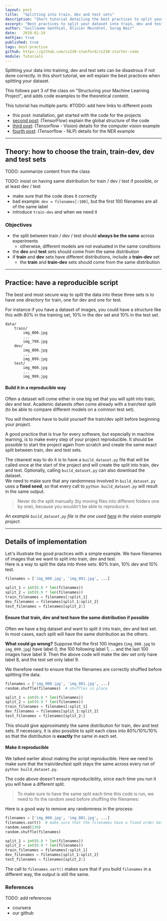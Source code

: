 ```yaml
---
layout: post
title:  "Splitting into train, dev and test sets"
description: "Short tutorial detailing the best practices to split your dataset into train, dev and test sets"
excerpt: "Best practices to split your dataset into train, dev and test sets"
author: "Guillaume Genthial, Olivier Moindrot, Surag Nair"
date:   2018-01-24
mathjax: true
published: true
tags: best-practice
github: https://github.com/cs230-stanford/cs230-starter-code
module: Tutorials
---
```


<!-- TODOs: -->
<!--     - should we include train-dev here? -->
<!--       no, we should only include it if train and dev don't come from the same distribution -->
<!--     - check if we use train/dev or train / dev -->

Splitting your data into training, dev and test sets can be disastrous if not done correctly.
In this short tutorial, we will explain the best practices when splitting your dataset.

<!-- TODO: add link to part 3 -->
This follows part 3 of the class on "Structuring your Machine Learning Project", and adds code examples to the theoretical content.


<!-- TODO: also have the list of posts here? -->
This tutorial has multiple parts:
#TODO: add here links to different posts
- this post: installation, get started with the code for the projects
- [second post][tf-post]: (TensorFlow) explain the global structure of the code
- [third post][tf-vision]: (Tensorflow - Vision) details for the computer vision example
- [fourth post][tf-nlp]: (Tensorflow - NLP) details for the NER example



---
## Theory: how to choose the train, train-dev, dev and test sets

TODO: summarize content from the class

TODO: insist on having same distribution for train / dev / test if possible, or at least dev / test
- make sure that the code does it correctly
- bad example: `dev = filenames[:100]`, but the first 100 filenames are all of the same label
- introduce `train-dev` and when we need it


### Objectives


- the split between train / dev / test should **always be the same** across experiments
  - otherwise, different models are not evaluated in the same conditions
- the **dev** and **test** sets should come from the same distribution
- if **train** and **dev** sets have different distributions, include a **train-dev** set
    - the **train** and **train-dev** sets should come from the same distribution


---
## Practice: have a reproducible script

The best and most secure way to split the data into these three sets is to have one directory for train, one for dev and one for test.

For instance if you have a dataset of images, you could have a structure like this with 80% in the training set, 10% in the dev set and 10% in the test set.
```
data/
    train/
        img_000.jpg
        ...
        img_799.jpg
    dev/
        img_800.jpg
        ...
        img_899.jpg
    test/
        img_900.jpg
        ...
        img_999.jpg
```

#### Build it in a reproducible way

Often a dataset will come either in one big set that you will split into train, dev and test. Academic dataests often come already with a train/test split (to be able to compare different models on a common test set).

You will therefore have to build yourself the train/dev split before beginning your project.

A good practice that is true for every software, but especially in machine learning, is to make every step of your project reproducible.
It should be possible to start the project again from scratch and create the same exact split between train, dev and test sets.

The cleanest way to do it is to have a `build_dataset.py` file that will be called once at the start of the project and will create the split into train, dev and test. Optionally, calling `build_dataset.py` can also download the dataset.  
We need to make sure that any randomness involved in `build_dataset.py` uses a **fixed seed**, so that every call to `python build_dataset.py` will result in the same output.

>Never do the split manually (by moving files into different folders one by one), because you wouldn't be able to reproduce it.

_An example `build_dataset.py` file is the one used [here][build-dataset] in the vision example project._

---
## Details of implementation

Let's illustrate the good practices with a simple example. We have filenames of images that we want to split into train, dev and test.  
Here is a way to split the data into three sets: 80% train, 10% dev and 10% test.
```python
filenames = ['img_000.jpg', 'img_001.jpg', ...]

split_1 = int(0.8 * len(filenames))
split_2 = int(0.9 * len(filenames))
train_filenames = filenames[:split_1]
dev_filenames = filenames[split_1:split_2]
test_filenames = filenames[split_2:]
```

#### Ensure that train, dev and test have the same distribution if possible

Often we have a big dataset and want to split it into train, dev and test set. In most cases, each split will have the same distribution as the others.

__What could go wrong?__ Suppose that the first 100 images (`img_000.jpg` to `img_099.jpg`) have label 0, the 100 following label 1, ... and the last 100 images have label 9. Then the above code will make the dev set only have label 8, and the test set only label 9.

We therefore need to ensure that the filenames are correctly shuffled before splitting the data.
```python
filenames = ['img_000.jpg', 'img_001.jpg', ...]
random.shuffle(filenames)  # shuffles in place

split_1 = int(0.8 * len(filenames))
split_2 = int(0.9 * len(filenames))
train_filenames = filenames[:split_1]
dev_filenames = filenames[split_1:split_2]
test_filenames = filenames[split_2:]
```

This should give approximately the same distribution for train, dev and test sets. If necessary, it is also possible to split each class into 80%/10%/10% so that the distribution is **exactly** the same in each set.


#### Make it reproducible

We talked earlier about making the script reproducible.
Here we need to make sure that the train/dev/test split stays the same across every run of `python build_dataset.py`.

The code above doesn't ensure reproducibility, since each time you run it you will have a different split.
>To make sure to have the same split each time this code is run, we need to fix the random seed before shuffling the filenames:

Here is a good way to remove any randomness in the process:
```python
filenames = ['img_000.jpg', 'img_001.jpg', ...]
filenames.sort()  # make sure that the filenames have a fixed order before shuffling
random.seed(230)
random.shuffle(filenames)

split_1 = int(0.8 * len(filenames))
split_2 = int(0.9 * len(filenames))
train_filenames = filenames[:split_1]
dev_filenames = filenames[split_1:split_2]
test_filenames = filenames[split_2:]
```

The call to `filenames.sort()` makes sure that if you build `filenames` in a different way, the output is still the same.


### References
TODO: add references
- coursera
- our github


[github]: https://github.com/cs230-stanford/cs230-starter-code
<!-- TODO: put correct link -->
[tf-post]: https://cs230-stanford.github.io/
<!-- TODO: put correct link -->
[tf-vision]: https://cs230-stanford.github.io/
<!-- TODO: put correct link -->
[tf-nlp]: https://cs230-stanford.github.io/

[build-dataset]: https://github.com/cs230-stanford/cs230-starter-code/blob/master/tensorflow/vision/build_dataset.py
